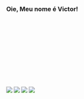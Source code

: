### Oie, Meu nome é Victor!
<div>
  <img height="180em" scr="https://github-readme-stats.vercel.app/api/top-langs/?username=ViktorBNKTOP&theme=dark"/>
</div>

<div>
  <a href="https://www.instagram.com/victor_chevitarese/" target="_blank"><img src="https://img.shields.io/badge/-Instagram-%23E4405F?style=for-the-badge&logo=instagram&logoColor=white" target="_blank"></a>
  <a href="https://twitter.com/VictorChevitar1" target="_blank"><img src="https://img.shields.io/badge/Twitter-1DA1F2?style=for-the-badge&logo=twitter&logoColor=white" target="_blank"></a>
 	<a href="https://www.twitch.tv/viktorchevette" target="_blank"><img src="https://img.shields.io/badge/Twitch-9146FF?style=for-the-badge&logo=twitch&logoColor=white" target="_blank"></a>
  <a href = "mailto:viktorchevitarese0@gmail.com"><img src="https://img.shields.io/badge/Gmail-D14836?style=for-the-badge&logo=gmail&logoColor=white" target="_blank"></a>
</div>
